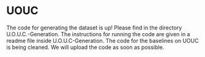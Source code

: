 # UOUC
The code for generating the dataset is up!
Please find in the directory U.O.U.C.-Generation.
The instructions for running the code are given in a readme file inside U.O.U.C-Generation.
The code for the baselines on UOUC is being cleaned. We will upload the code as soon as possible.
